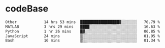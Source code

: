 # codeBase
<!--START_SECTION:waka-->

```txt
Other            14 hrs 53 mins  █████████████████▓░░░░░░░   70.79 %
MATLAB           3 hrs 29 mins   ████░░░░░░░░░░░░░░░░░░░░░   16.63 %
Python           1 hr 26 mins    █▓░░░░░░░░░░░░░░░░░░░░░░░   06.85 %
JavaScript       24 mins         ▒░░░░░░░░░░░░░░░░░░░░░░░░   01.95 %
Bash             16 mins         ▒░░░░░░░░░░░░░░░░░░░░░░░░   01.34 %
```

<!--END_SECTION:waka-->
